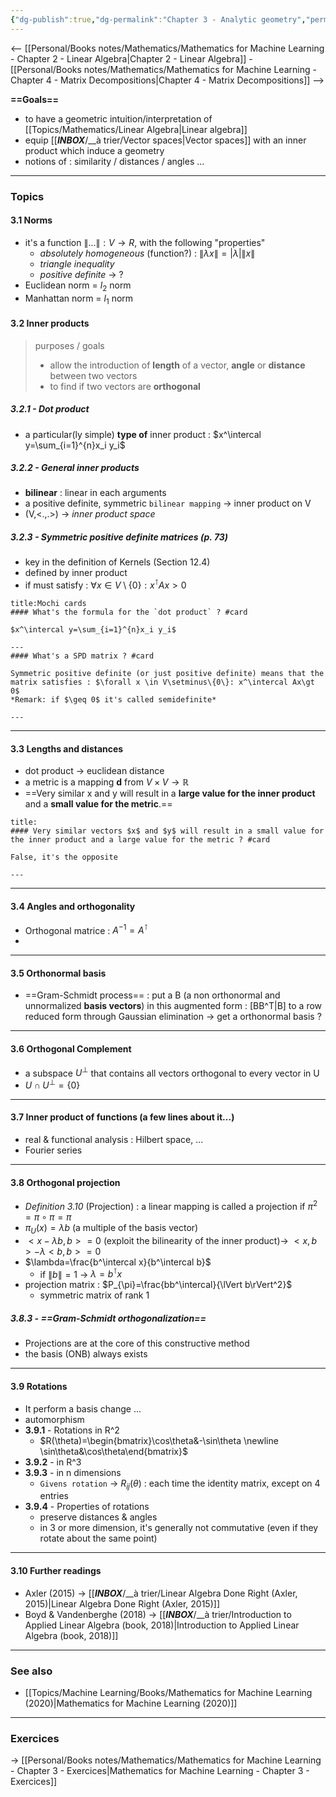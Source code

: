 ```yaml
---
{"dg-publish":true,"dg-permalink":"Chapter 3 - Analytic geometry","permalink":"/Chapter 3 - Analytic geometry/"}
---
```


<-- [[Personal/Books notes/Mathematics/Mathematics for Machine Learning - Chapter 2 - Linear Algebra|Chapter 2 - Linear Algebra]] - [[Personal/Books notes/Mathematics/Mathematics for Machine Learning - Chapter 4 - Matrix Decompositions|Chapter 4 - Matrix Decompositions]] -->


**==Goals==**
- to have a geometric intuition/interpretation of [[Topics/Mathematics/Linear Algebra|Linear algebra]]
- equip [[___INBOX___/__à trier/Vector spaces|Vector spaces]] with an inner product which induce a geometry
- notions of : similarity / distances / angles ...

---
### Topics
#### 3.1 **Norms**
- it's a function $\lVert...\rVert : V\rightarrow R$, with the following "properties"
	- *absolutely homogeneous* (function?) : $\lVert \lambda x \rVert= |\lambda| \lVert x \rVert$
	- *triangle inequality*
	- *positive definite* -> ?
- Euclidean norm = $l_2$ norm
- Manhattan norm = $l_1$ norm

#### 3.2 **Inner products**
> purposes / goals
> - allow the introduction of **length** of a vector, **angle** or **distance** between two vectors
> - to find if two vectors are **orthogonal**

##### 3.2.1 - Dot product
- a particular(ly simple) **type of** inner product : $x^\intercal y=\sum_{i=1}^{n}x_i y_i$

##### 3.2.2 - General inner products
- **bilinear** : linear in each arguments
- a positive definite, symmetric `bilinear mapping` -> inner product on V
- (V,<.,.>) -> *inner product space*

##### 3.2.3 - Symmetric positive definite matrices (p. 73)
- key in the definition of Kernels (Section 12.4)
- defined by inner product
- if must satisfy : $\forall x \in V\setminus\{0\}: x^\intercal Ax\gt 0$

```ad-question
title:Mochi cards
#### What's the formula for the `dot product` ? #card

$x^\intercal y=\sum_{i=1}^{n}x_i y_i$

---
#### What's a SPD matrix ? #card

Symmetric positive definite (or just positive definite) means that the matrix satisfies : $\forall x \in V\setminus\{0\}: x^\intercal Ax\gt 0$
*Remark: if $\geq 0$ it's called semidefinite*

---
```

---
#### 3.3 **Lengths and distances**
- dot product -> euclidean distance
- a metric is a mapping **d** from $V\times V \rightarrow \mathbb{R}$
- ==Very similar x and y will result in a **large value for the inner product** and a **small value for the metric**.==

```ad-info
title:
#### Very similar vectors $x$ and $y$ will result in a small value for the inner product and a large value for the metric ? #card

False, it's the opposite

---
```

---
#### 3.4 **Angles and orthogonality**
- Orthogonal matrice : $A^{-1}=A^\intercal$
- 

---
#### 3.5 **Orthonormal basis**
- ==Gram-Schmidt process== : put a B (a non orthonormal and unnormalized **basis vectors**) in this augmented form : [BB^T|B] to a row reduced form through Gaussian elimination -> get a orthonormal basis ?

---
#### 3.6 **Orthogonal Complement**
- a subspace $U^\perp$ that contains all vectors orthogonal to every vector in U
- $U \cap U^\perp=\{0\}$

---
#### 3.7 **Inner product of functions** (a few lines about it...)
- real & functional analysis : Hilbert space, ...
- Fourier series

---
#### 3.8 **Orthogonal projection**
- *Definition 3.10* (Projection) : a linear mapping is called a projection if $\pi^2=\pi\circ\pi=\pi$
- $\pi_U(x) = \lambda b$ (a multiple of the basis vector)
- $<x-\lambda b, b>=0$ (exploit the bilinearity of the inner product)-> $<x,b>-\lambda<b,b>=0$
- $\lambda=\frac{b^\intercal x}{b^\intercal b}$
	- if $\lVert b \rVert =1$ -> $\lambda=b^\intercal x$
- projection matrix : $P_{\pi}=\frac{bb^\intercal}{\lVert b\rVert^2}$
	- symmetric matrix of rank 1


##### 3.8.3 - ==Gram-Schmidt orthogonalization==
- Projections are at the core of this constructive method
- the basis (ONB) always exists

---
#### 3.9 **Rotations**
- It perform a basis change ...
- automorphism
- **3.9.1** - Rotations in R^2
	- $R(\theta)=\begin{bmatrix}\cos\theta&-\sin\theta \newline \sin\theta&\cos\theta\end{bmatrix}$
- **3.9.2** - in R^3
- **3.9.3** - in n dimensions
	- `Givens rotation` -> $R_{ij}(\theta)$ : each time the identity matrix, except on 4 entries
- **3.9.4** - Properties of rotations
	- preserve distances & angles
	- in 3 or more dimension, it's generally not commutative (even if they rotate about the same point)

---
#### 3.10 **Further readings**
- Axler (2015) -> [[___INBOX___/__à trier/Linear Algebra Done Right (Axler, 2015)|Linear Algebra Done Right (Axler, 2015)]]
- Boyd & Vandenberghe (2018) -> [[___INBOX___/__à trier/Introduction to Applied Linear Algebra (book, 2018)|Introduction to Applied Linear Algebra (book, 2018)]]

---
### See also
- [[Topics/Machine Learning/Books/Mathematics for Machine Learning (2020)|Mathematics for Machine Learning (2020)]]

---
### Exercices
-> [[Personal/Books notes/Mathematics/Mathematics for Machine Learning - Chapter 3 - Exercices|Mathematics for Machine Learning - Chapter 3 - Exercices]]
